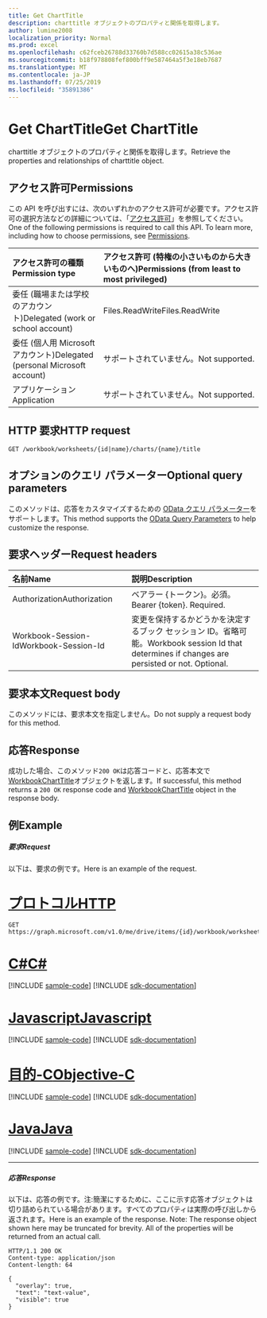 ```yaml
---
title: Get ChartTitle
description: charttitle オブジェクトのプロパティと関係を取得します。
author: lumine2008
localization_priority: Normal
ms.prod: excel
ms.openlocfilehash: c62fceb26788d33760b7d588cc02615a38c536ae
ms.sourcegitcommit: b18f978808fef800bff9e587464a5f3e18eb7687
ms.translationtype: MT
ms.contentlocale: ja-JP
ms.lasthandoff: 07/25/2019
ms.locfileid: "35891386"
---
```

# <a name="get-charttitle"></a><span data-ttu-id="81988-103">Get ChartTitle</span><span class="sxs-lookup"><span data-stu-id="81988-103">Get ChartTitle</span></span>

<span data-ttu-id="81988-104">charttitle オブジェクトのプロパティと関係を取得します。</span><span class="sxs-lookup"><span data-stu-id="81988-104">Retrieve the properties and relationships of charttitle object.</span></span>
## <a name="permissions"></a><span data-ttu-id="81988-105">アクセス許可</span><span class="sxs-lookup"><span data-stu-id="81988-105">Permissions</span></span>
<span data-ttu-id="81988-p101">この API を呼び出すには、次のいずれかのアクセス許可が必要です。アクセス許可の選択方法などの詳細については、「[アクセス許可](/graph/permissions-reference)」を参照してください。</span><span class="sxs-lookup"><span data-stu-id="81988-p101">One of the following permissions is required to call this API. To learn more, including how to choose permissions, see [Permissions](/graph/permissions-reference).</span></span>

|<span data-ttu-id="81988-108">アクセス許可の種類</span><span class="sxs-lookup"><span data-stu-id="81988-108">Permission type</span></span>      | <span data-ttu-id="81988-109">アクセス許可 (特権の小さいものから大きいものへ)</span><span class="sxs-lookup"><span data-stu-id="81988-109">Permissions (from least to most privileged)</span></span>              |
|:--------------------|:---------------------------------------------------------|
|<span data-ttu-id="81988-110">委任 (職場または学校のアカウント)</span><span class="sxs-lookup"><span data-stu-id="81988-110">Delegated (work or school account)</span></span> | <span data-ttu-id="81988-111">Files.ReadWrite</span><span class="sxs-lookup"><span data-stu-id="81988-111">Files.ReadWrite</span></span>    |
|<span data-ttu-id="81988-112">委任 (個人用 Microsoft アカウント)</span><span class="sxs-lookup"><span data-stu-id="81988-112">Delegated (personal Microsoft account)</span></span> | <span data-ttu-id="81988-113">サポートされていません。</span><span class="sxs-lookup"><span data-stu-id="81988-113">Not supported.</span></span>    |
|<span data-ttu-id="81988-114">アプリケーション</span><span class="sxs-lookup"><span data-stu-id="81988-114">Application</span></span> | <span data-ttu-id="81988-115">サポートされていません。</span><span class="sxs-lookup"><span data-stu-id="81988-115">Not supported.</span></span> |

## <a name="http-request"></a><span data-ttu-id="81988-116">HTTP 要求</span><span class="sxs-lookup"><span data-stu-id="81988-116">HTTP request</span></span>
<!-- { "blockType": "ignored" } -->
```http
GET /workbook/worksheets/{id|name}/charts/{name}/title
```
## <a name="optional-query-parameters"></a><span data-ttu-id="81988-117">オプションのクエリ パラメーター</span><span class="sxs-lookup"><span data-stu-id="81988-117">Optional query parameters</span></span>
<span data-ttu-id="81988-118">このメソッドは、応答をカスタマイズするための [OData クエリ パラメーター](https://developer.microsoft.com/graph/docs/concepts/query_parameters)をサポートします。</span><span class="sxs-lookup"><span data-stu-id="81988-118">This method supports the [OData Query Parameters](https://developer.microsoft.com/graph/docs/concepts/query_parameters) to help customize the response.</span></span>

## <a name="request-headers"></a><span data-ttu-id="81988-119">要求ヘッダー</span><span class="sxs-lookup"><span data-stu-id="81988-119">Request headers</span></span>
| <span data-ttu-id="81988-120">名前</span><span class="sxs-lookup"><span data-stu-id="81988-120">Name</span></span>      |<span data-ttu-id="81988-121">説明</span><span class="sxs-lookup"><span data-stu-id="81988-121">Description</span></span>|
|:----------|:----------|
| <span data-ttu-id="81988-122">Authorization</span><span class="sxs-lookup"><span data-stu-id="81988-122">Authorization</span></span>  | <span data-ttu-id="81988-p102">ベアラー {トークン}。必須。</span><span class="sxs-lookup"><span data-stu-id="81988-p102">Bearer {token}. Required.</span></span> |
| <span data-ttu-id="81988-125">Workbook-Session-Id</span><span class="sxs-lookup"><span data-stu-id="81988-125">Workbook-Session-Id</span></span>  | <span data-ttu-id="81988-p103">変更を保持するかどうかを決定するブック セッション ID。省略可能。</span><span class="sxs-lookup"><span data-stu-id="81988-p103">Workbook session Id that determines if changes are persisted or not. Optional.</span></span>|

## <a name="request-body"></a><span data-ttu-id="81988-128">要求本文</span><span class="sxs-lookup"><span data-stu-id="81988-128">Request body</span></span>
<span data-ttu-id="81988-129">このメソッドには、要求本文を指定しません。</span><span class="sxs-lookup"><span data-stu-id="81988-129">Do not supply a request body for this method.</span></span>

## <a name="response"></a><span data-ttu-id="81988-130">応答</span><span class="sxs-lookup"><span data-stu-id="81988-130">Response</span></span>

<span data-ttu-id="81988-131">成功した場合、このメソッド`200 OK`は応答コードと、応答本文で[WorkbookChartTitle](../resources/charttitle.md)オブジェクトを返します。</span><span class="sxs-lookup"><span data-stu-id="81988-131">If successful, this method returns a `200 OK` response code and [WorkbookChartTitle](../resources/charttitle.md) object in the response body.</span></span>
## <a name="example"></a><span data-ttu-id="81988-132">例</span><span class="sxs-lookup"><span data-stu-id="81988-132">Example</span></span>
##### <a name="request"></a><span data-ttu-id="81988-133">要求</span><span class="sxs-lookup"><span data-stu-id="81988-133">Request</span></span>
<span data-ttu-id="81988-134">以下は、要求の例です。</span><span class="sxs-lookup"><span data-stu-id="81988-134">Here is an example of the request.</span></span>

# <a name="httptabhttp"></a>[<span data-ttu-id="81988-135">プロトコル</span><span class="sxs-lookup"><span data-stu-id="81988-135">HTTP</span></span>](#tab/http)
<!-- {
  "blockType": "request",
  "name": "get_charttitle"
}-->
```http
GET https://graph.microsoft.com/v1.0/me/drive/items/{id}/workbook/worksheets/{id|name}/charts/{name}/title
```
# <a name="ctabcsharp"></a>[<span data-ttu-id="81988-136">C#</span><span class="sxs-lookup"><span data-stu-id="81988-136">C#</span></span>](#tab/csharp)
[!INCLUDE [sample-code](../includes/snippets/csharp/get-charttitle-csharp-snippets.md)]
[!INCLUDE [sdk-documentation](../includes/snippets/snippets-sdk-documentation-link.md)]

# <a name="javascripttabjavascript"></a>[<span data-ttu-id="81988-137">Javascript</span><span class="sxs-lookup"><span data-stu-id="81988-137">Javascript</span></span>](#tab/javascript)
[!INCLUDE [sample-code](../includes/snippets/javascript/get-charttitle-javascript-snippets.md)]
[!INCLUDE [sdk-documentation](../includes/snippets/snippets-sdk-documentation-link.md)]

# <a name="objective-ctabobjc"></a>[<span data-ttu-id="81988-138">目的-C</span><span class="sxs-lookup"><span data-stu-id="81988-138">Objective-C</span></span>](#tab/objc)
[!INCLUDE [sample-code](../includes/snippets/objc/get-charttitle-objc-snippets.md)]
[!INCLUDE [sdk-documentation](../includes/snippets/snippets-sdk-documentation-link.md)]

# <a name="javatabjava"></a>[<span data-ttu-id="81988-139">Java</span><span class="sxs-lookup"><span data-stu-id="81988-139">Java</span></span>](#tab/java)
[!INCLUDE [sample-code](../includes/snippets/java/get-charttitle-java-snippets.md)]
[!INCLUDE [sdk-documentation](../includes/snippets/snippets-sdk-documentation-link.md)]

---

##### <a name="response"></a><span data-ttu-id="81988-140">応答</span><span class="sxs-lookup"><span data-stu-id="81988-140">Response</span></span>
<span data-ttu-id="81988-p104">以下は、応答の例です。注:簡潔にするために、ここに示す応答オブジェクトは切り詰められている場合があります。すべてのプロパティは実際の呼び出しから返されます。</span><span class="sxs-lookup"><span data-stu-id="81988-p104">Here is an example of the response. Note: The response object shown here may be truncated for brevity. All of the properties will be returned from an actual call.</span></span>
<!-- {
  "blockType": "response",
  "truncated": true,
  "@odata.type": "microsoft.graph.workbookChartTitle"
} -->
```http
HTTP/1.1 200 OK
Content-type: application/json
Content-length: 64

{
  "overlay": true,
  "text": "text-value",
  "visible": true
}
```

<!-- uuid: 8fcb5dbc-d5aa-4681-8e31-b001d5168d79
2015-10-25 14:57:30 UTC -->
<!-- {
  "type": "#page.annotation",
  "description": "Get ChartTitle",
  "keywords": "",
  "section": "documentation",
  "tocPath": "",
  "suppressions": [
  ]
}-->
